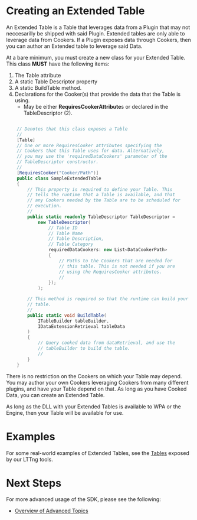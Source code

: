 # Creating an Extended Table

An Extended Table is a Table that leverages data from a Plugin 
that may not neccesarilly be shipped with said Plugin. Extended tables are
only able to leverage data from Cookers. If a Plugin exposes data through Cookers,
then you can author an Extended table to leverage said Data.

At a bare minimum, you must create a new class for your Extended Table.
This class __MUST__ have the following items:
1) The Table attribute
2) A static Table Descriptor property
3) A static BuildTable method.
4) Declarations for the Cooker(s) that provide the data that the Table is using.
    - May be either **RequiresCookerAttribute**s or declared in the TableDescriptor (2).

````cs

    // Denotes that this class exposes a Table
    //
    [Table]
    // One or more RequiresCooker attributes specifying the
    // Cookers that this Table uses for data. Alternatively,
    // you may use the 'requiredDataCookers' parameter of the
    // TableDescriptor constructor.
    //
    [RequiresCooker("Cooker/Path")]
    public class SampleExtendedTable
    {
        // This property is required to define your Table. This
        // tells the runtime that a Table is available, and that
        // any Cookers needed by the Table are to be scheduled for
        // execution.
        //
        public static readonly TableDescriptor TableDescriptor =
            new TableDescriptor(
                // Table ID
                // Table Name
                // Table Description,
                // Table Category
                requiredDataCookers: new List<DataCookerPath>
                {
                    // Paths to the Cookers that are needed for
                    // this table. This is not needed if you are
                    // using the RequiresCooker attributes.
                    //
                });
            );

        // This method is required so that the runtime can build your
        // table.
        //
        public static void BuildTable(
            ITableBuilder tableBuilder,
            IDataExtensionRetrieval tableData
        )
        {
            // Query cooked data from dataRetrieval, and use the
            // tableBuilder to build the table.
            //
        }
    }
````

There is no restriction on the Cookers on which your Table may depend. You
may author your own Cookers leveraging Cookers from many different plugins,
and have your Table depend on that. As long as you have Cooked Data, you
can create an Extended Table.

As long as the DLL with your Extended Tables is available to WPA or the
Engine, then your Table will be available for use.

# Examples

For some real-world examples of Extended Tables, see the [Tables](https://github.com/microsoft/Microsoft-Performance-Tools-Linux/tree/develop/LTTngDataExtensions/Tables)
exposed by our LTTng tools.

# Next Steps

For more advanced usage of the SDK, please see the following:

- [Overview of Advanced Topics](Advanced/Overview.md)